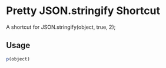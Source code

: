 # Pretty JSON.stringify Shortcut

A shortcut for JSON.stringify(object, true, 2);

## Usage

``` js
p(object)
```
